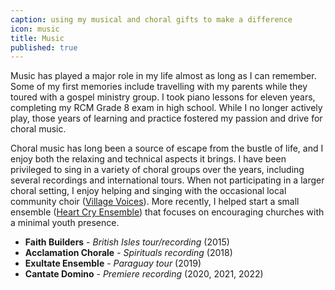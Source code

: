 ```yaml
---
caption: using my musical and choral gifts to make a difference
icon: music
title: Music
published: true
---
```


Music has played a major role in my life almost as long as I can remember. Some of my first memories include travelling with my parents while they toured with a gospel ministry group. I took piano lessons for eleven years, completing my RCM Grade 8 exam in high school. While I no longer actively play, those years of learning and practice fostered my passion and drive for choral music.

Choral music has long been a source of escape from the bustle of life, and I enjoy both the relaxing and technical aspects it brings. I have been privileged to sing in a variety of choral groups over the years, including several recordings and international tours. When not participating in a larger choral setting, I enjoy helping and singing with the occasional local community choir ([Village Voices](https://www.villagevoicescc.ca/)). More recently, I helped start a small ensemble ([Heart Cry Ensemble](https://heartcryensemble.ca)) that focuses on encouraging churches with a minimal youth presence.

- **Faith Builders** - _British Isles tour/recording_ (2015)
- **Acclamation Chorale** - _Spirituals recording_ (2018)
- **Exultate Ensemble** - _Paraguay tour_ (2019)
- **Cantate Domino** - _Premiere recording_ (2020, 2021, 2022)
